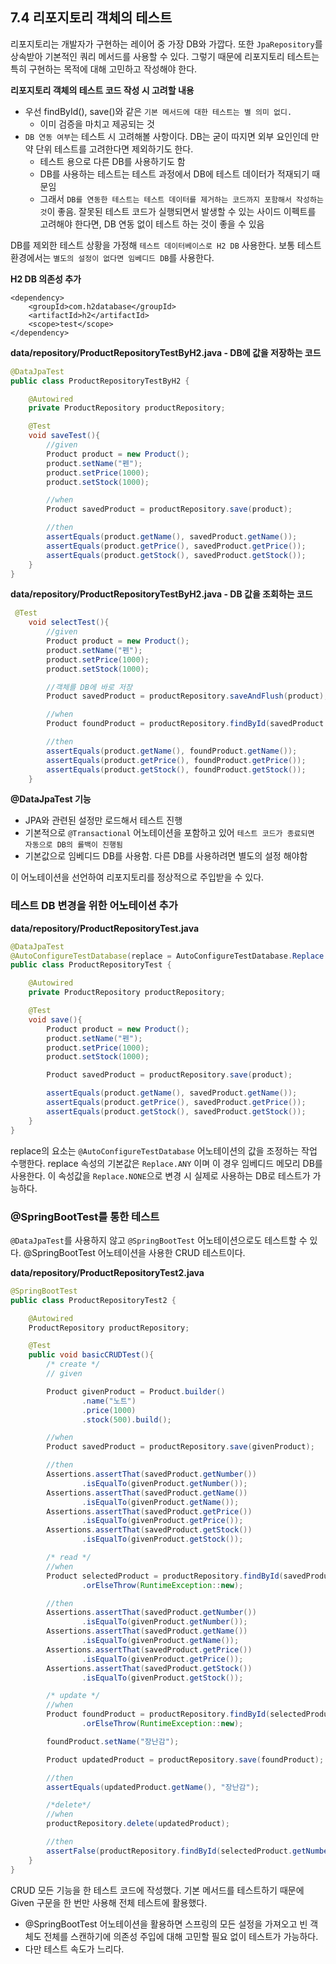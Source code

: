 ## 7.4 리포지토리 객체의 테스트

리포지토리는 개발자가 구현하는 레이어 중 가장 DB와 가깝다. 또한 `JpaRepository`를 상속받아 기본적인 쿼리 메서드를 사용할 수 있다. 그렇기 때문에 리포지토리 테스트는 특히 구현하는 목적에 대해 고민하고 작성해야 한다.

**리포지토리 객체의 테스트 코드 작성 시 고려할 내용**

- 우선 findById(), save()와 같은 `기본 메서드에 대한 테스트는 별 의미 없디.`
    - 이미 검증을 마치고 제공되는 것
- `DB 연동 여부`는 테스트 시 고려해볼 사항이다. DB는 굳이 따지면 외부 요인인데 만약 단위 테스트를 고려한다면 제외하기도 한다.
    - 테스트 용으로 다른 DB를 사용하기도 함
    - DB를 사용하는 테스트는 테스트 과정에서 DB에 테스트 데이터가 적재되기 때문임
    - 그래서 `DB를 연동한 테스트는 테스트 데이터를 제거하는 코드까지 포함해서 작성하는 것`이 좋음. 잘못된 테스트 코드가 실행되면서 발생할 수 있는 사이드 이펙트를 고려해야 한다면, DB 연동 없이 테스트 하는 것이 좋을 수 있음

DB를 제외한 테스트 상황을 가정해 `테스트 데이터베이스로 H2 DB` 사용한다. 보통 테스트 환경에서는 `별도의 설정이 없다면 임베디드 DB`를 사용한다.

**H2 DB 의존성 추가**

```
<dependency>
	<groupId>com.h2database</groupId>
	<artifactId>h2</artifactId>
	<scope>test</scope>
</dependency>
```

**data/repository/ProductRepositoryTestByH2.java - DB에 값을 저장하는 코드**

```java
@DataJpaTest
public class ProductRepositoryTestByH2 {

    @Autowired
    private ProductRepository productRepository;

    @Test
    void saveTest(){
        //given
        Product product = new Product();
        product.setName("펜");
        product.setPrice(1000);
        product.setStock(1000);

        //when
        Product savedProduct = productRepository.save(product);

        //then
        assertEquals(product.getName(), savedProduct.getName());
        assertEquals(product.getPrice(), savedProduct.getPrice());
        assertEquals(product.getStock(), savedProduct.getStock());
    }
}
```

**data/repository/ProductRepositoryTestByH2.java - DB 값을 조회하는 코드**

```java
 @Test
    void selectTest(){
        //given
        Product product = new Product();
        product.setName("펜");
        product.setPrice(1000);
        product.setStock(1000);

        //객체를 DB에 바로 저장
        Product savedProduct = productRepository.saveAndFlush(product);

        //when
        Product foundProduct = productRepository.findById(savedProduct.getNumber()).get();

        //then
        assertEquals(product.getName(), foundProduct.getName());
        assertEquals(product.getPrice(), foundProduct.getPrice());
        assertEquals(product.getStock(), foundProduct.getStock());
    }
```

**@DataJpaTest 기능**

- JPA와 관련된 설정만 로드해서 테스트 진행
- 기본적으로 `@Transactional` 어노테이션을 포함하고 있어 `테스트 코드가 종료되면 자동으로 DB의 롤백이 진행됨`
- 기본값으로 임베디드 DB를 사용함. 다른 DB를 사용하려면 별도의 설정 해야함

이 어노테이션을 선언하여 리포지토리를 정상적으로 주입받을 수 있다.

### **테스트 DB 변경을 위한 어노테이션 추가**

**data/repository/ProductRepositoryTest.java**

```java
@DataJpaTest
@AutoConfigureTestDatabase(replace = AutoConfigureTestDatabase.Replace.NONE)
public class ProductRepositoryTest {

    @Autowired
    private ProductRepository productRepository;

    @Test
    void save(){
        Product product = new Product();
        product.setName("펜");
        product.setPrice(1000);
        product.setStock(1000);

        Product savedProduct = productRepository.save(product);

        assertEquals(product.getName(), savedProduct.getName());
        assertEquals(product.getPrice(), savedProduct.getPrice());
        assertEquals(product.getStock(), savedProduct.getStock());
    }
}
```

replace의 요소는 `@AutoConfigureTestDatabase` 어노테이션의 값을 조정하는 작업 수행한다. replace 속성의 기본값은 `Replace.ANY` 이며 이 경우 임베디드 메모리 DB를 사용한다. 이 속성값을 `Replace.NONE`으로 변경 시 실제로 사용하는 DB로 테스트가 가능하다.

### @SpringBootTest를 통한 테스트

`@DataJpaTest`를 사용하지 않고 `@SpringBootTest` 어노테이션으로도 테스트할 수 있다. @SpringBootTest 어노테이션을 사용한 CRUD 테스트이다.

**data/repository/ProductRepositoryTest2.java**

```java
@SpringBootTest
public class ProductRepositoryTest2 {

    @Autowired
    ProductRepository productRepository;

    @Test
    public void basicCRUDTest(){
        /* create */
        // given

        Product givenProduct = Product.builder()
                .name("노트")
                .price(1000)
                .stock(500).build();

        //when
        Product savedProduct = productRepository.save(givenProduct);

        //then
        Assertions.assertThat(savedProduct.getNumber())
                .isEqualTo(givenProduct.getNumber());
        Assertions.assertThat(savedProduct.getName())
                .isEqualTo(givenProduct.getName());
        Assertions.assertThat(savedProduct.getPrice())
                .isEqualTo(givenProduct.getPrice());
        Assertions.assertThat(savedProduct.getStock())
                .isEqualTo(givenProduct.getStock());

        /* read */
        //when
        Product selectedProduct = productRepository.findById(savedProduct.getNumber())
                .orElseThrow(RuntimeException::new);

        //then
        Assertions.assertThat(savedProduct.getNumber())
                .isEqualTo(givenProduct.getNumber());
        Assertions.assertThat(savedProduct.getName())
                .isEqualTo(givenProduct.getName());
        Assertions.assertThat(savedProduct.getPrice())
                .isEqualTo(givenProduct.getPrice());
        Assertions.assertThat(savedProduct.getStock())
                .isEqualTo(givenProduct.getStock());

        /* update */
        //when
        Product foundProduct = productRepository.findById(selectedProduct.getNumber())
                .orElseThrow(RuntimeException::new);

        foundProduct.setName("장난감");

        Product updatedProduct = productRepository.save(foundProduct);

        //then
        assertEquals(updatedProduct.getName(), "장난감");

        /*delete*/
        //when
        productRepository.delete(updatedProduct);

        //then
        assertFalse(productRepository.findById(selectedProduct.getNumber()).isPresent());
    }
}
```

CRUD 모든 기능을 한 테스트 코드에 작성했다. 기본 메서드를 테스트하기 때문에 Given 구문을 한 번만 사용해 전체 테스트에 활용했다. 

- @SpringBootTest 어노테이션을 활용하면 스프링의 모든 설정을 가져오고 빈 객체도 전체를 스캔하기에 의존성 주입에 대해 고민할 필요 없이 테스트가 가능하다.
- 다만 테스트 속도가 느리다.